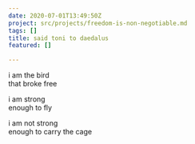 ```yaml
---
date: 2020-07-01T13:49:50Z
project: src/projects/freedom-is-non-negotiable.md
tags: []
title: said toni to daedalus
featured: []

---
```

i am the bird  
that broke free

i am strong  
enough to fly

i am not strong  
enough to carry the cage